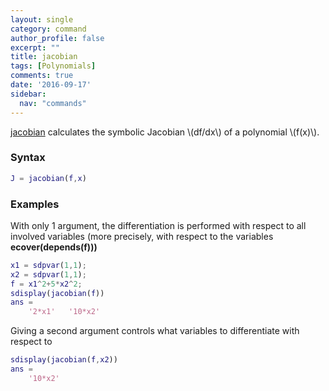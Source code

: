 ```yaml
---
layout: single
category: command
author_profile: false
excerpt: ""
title: jacobian
tags: [Polynomials]
comments: true
date: '2016-09-17'
sidebar:
  nav: "commands"
---
```


[jacobian](/command/jacobian) calculates the symbolic Jacobian \\(df/dx\\) of a polynomial \\(f(x)\\).

### Syntax

````matlab
J = jacobian(f,x)
````

### Examples

With only 1 argument, the differentiation is performed with respect to all involved variables (more precisely, with respect to the variables **ecover(depends(f)))**

````matlab
x1 = sdpvar(1,1);
x2 = sdpvar(1,1);
f = x1^2+5*x2^2;
sdisplay(jacobian(f))
ans =
    '2*x1'   '10*x2'
````

Giving a second argument controls what variables to differentiate with respect to
````matlab
sdisplay(jacobian(f,x2))
ans =
    '10*x2'
````
